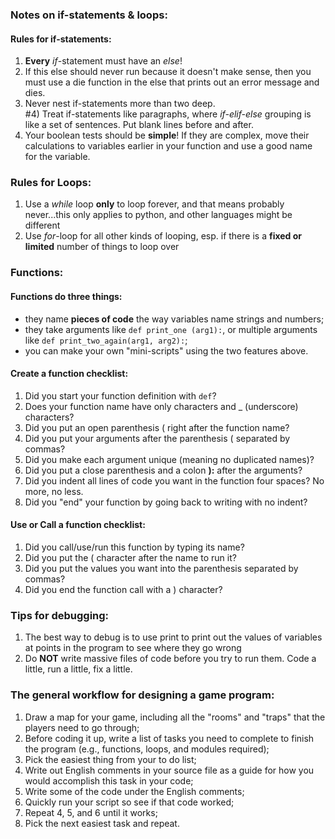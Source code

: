 ### Notes on if-statements & loops:
#### Rules for if-statements:    
1) **Every** *if*-statement must have an *else*!    
2) If this else should never run because it doesn't make sense, then you must use a die function in the else that prints out an error message and dies.    
3) Never nest if-statements more than two deep.   
#4) Treat if-statements like paragraphs, where *if-elif-else* grouping is like a set of sentences. Put blank lines before and after.    
5) Your boolean tests should be **simple**! If they are complex, move their calculations to variables earlier in your function and use a good name for the variable.

### Rules for Loops:
1) Use a *while* loop **only** to loop forever, and that means probably never...this only applies to python, and other languages might be different
2) Use *for*-loop for all other kinds of looping, esp. if there is a **fixed or limited** number of things to loop over

### Functions:
#### Functions do three things:
  * they name **pieces of code** the way variables name strings and numbers;  
  * they take arguments like `def print_one (arg1):`, or multiple arguments like `def print_two_again(arg1, arg2):`;  
  * you can make your own "mini-scripts" using the two features above.  
#### Create a function checklist:
1) Did you start your function definition with `def`?
2) Does your function name have only characters and _ (underscore) characters?
3) Did you put an open parenthesis ( right after the function name?
4) Did you put your arguments after the parenthesis ( separated by commas?
5) Did you make each argument unique (meaning no duplicated names)?
6) Did you put a close parenthesis and a colon **):** after the arguments?
7) Did you indent all lines of code you want in the function four spaces? No more, no less.
8) Did you "end" your function by going back to writing with no indent?
#### Use or Call a function checklist:
1) Did you call/use/run this function by typing its name?
2) Did you put the ( character after the name to run it?
3) Did you put the values you want into the parenthesis separated by commas?
4) Did you end the function call with a ) character?


### Tips for debugging:
1) The best way to debug is to use print to print out the values of variables at points in the program to see where they go wrong
2) Do **NOT** write massive files of code before you try to run them. Code a little, run a little, fix a little.


### The general workflow for designing a game program:
1) Draw a map for your game, including all the "rooms" and "traps" that the players need to go through;
2) Before coding it up, write a list of tasks you need to complete to finish the program (e.g., functions, loops, and modules required);
3) Pick the easiest thing from your to do list;
4) Write out English comments in your source file as a guide for how you would accomplish this task in your code;
5) Write some of the code under the English comments;
6) Quickly run your script so see if that code worked;
7) Repeat 4, 5, and 6 until it works;
8) Pick the next easiest task and repeat.
